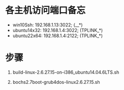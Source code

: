 
# 各主机访问端口备忘
- win10Ssh: 192.168.1.13:3022; (__*)
- ubuntu14x32: 192.168.1.4:3022; (TPLINK_*)
- ubuntu22x64: 192.168.1.4:2122; (TPLINK_*)


# 步骤
1. build-linux-2.6.27.15-on-i386_ubuntu14.04.6LTS.sh

2. bochs2.7boot-grub4dos-linux2.6.27.15.sh
